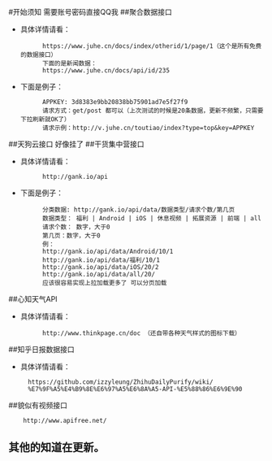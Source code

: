 #开始须知
			需要账号密码直接QQ我
##聚合数据接口
* 具体详情请看： 
			
			https://www.juhe.cn/docs/index/otherid/1/page/1（这个是所有免费的数据接口）
			下面的是新闻数据：
			https://www.juhe.cn/docs/api/id/235
* 下面是例子： 
		
			APPKEY: 3d8383e9bb20838bb75901ad7e5f27f9
			请求方式：get/post 都可以（上次测试的时候是20条数据，更新不频繁，只需要下拉刷新就OK了）
			请求示例：http://v.juhe.cn/toutiao/index?type=top&key=APPKEY
			

##天狗云接口
	好像挂了
##干货集中营接口
* 具体详情请看： 
			 
			http://gank.io/api
* 下面是例子：
			
			分类数据: http://gank.io/api/data/数据类型/请求个数/第几页
			数据类型： 福利 | Android | iOS | 休息视频 | 拓展资源 | 前端 | all
			请求个数： 数字，大于0
			第几页：数字，大于0
			例：
			http://gank.io/api/data/Android/10/1
			http://gank.io/api/data/福利/10/1
			http://gank.io/api/data/iOS/20/2
			http://gank.io/api/data/all/20/
			应该很容易实现上拉加载更多了 可以分页加载
##心知天气API
* 具体详情请看： 
			 
			http://www.thinkpage.cn/doc （还自带各种天气样式的图标下载）
			
##知乎日报数据接口
* 具体详情请看： 
		 
		https://github.com/izzyleung/ZhihuDailyPurify/wiki/
		%E7%9F%A5%E4%B9%8E%E6%97%A5%E6%8A%A5-API-%E5%88%86%E6%9E%90
##貌似有视频接口
		
		http://www.apifree.net/	
## 其他的知道在更新。			